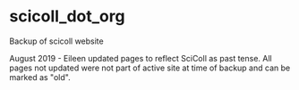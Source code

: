 # scicoll_dot_org
Backup of scicoll website

August 2019 - Eileen updated pages to reflect SciColl as past tense. All pages not updated were not part of active site at time of backup and can be marked as "old".
